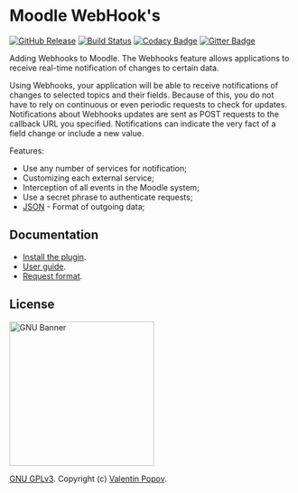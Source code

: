 # Moodle WebHook's
[![GitHub Release](https://img.shields.io/github/release/valentineus/moodle-webhooks.svg)](https://github.com/valentineus/moodle-webhooks/releases)
[![Build Status](https://travis-ci.org/valentineus/moodle-webhooks.svg?branch=master)](https://travis-ci.org/valentineus/moodle-webhooks)
[![Codacy Badge](https://api.codacy.com/project/badge/Grade/376ab669f2d3436884015554f686a915)](https://www.codacy.com/app/valentineus/moodle-webhooks)
[![Gitter Badge](https://badges.gitter.im/Join%20Chat.svg)](https://gitter.im/valentineus/moodle-webhooks)

Adding Webhooks to Moodle.
The Webhooks feature allows applications to receive real-time notification of changes to certain data.

Using Webhooks, your application will be able to receive notifications of changes to selected topics and their fields.
Because of this, you do not have to rely on continuous or even periodic requests to check for updates.
Notifications about Webhooks updates are sent as POST requests to the callback URL you specified.
Notifications can indicate the very fact of a field change or include a new value.

Features:

* Use any number of services for notification;
* Customizing each external service;
* Interception of all events in the Moodle system;
* Use a secret phrase to authenticate requests;
* [JSON](https://en.wikipedia.org/wiki/JSON) - Format of outgoing data;

## Documentation

* [Install the plugin](docs/getting-started.md#installation).
* [User guide](docs/getting-started.md#user-guide).
* [Request format](docs/getting-started.md#request-format).

## License

<img height="256px" alt="GNU Banner" src="https://www.gnu.org/graphics/runfreegnu.png" />

[GNU GPLv3](LICENSE.txt).
Copyright (c)
[Valentin Popov](mailto:info@valentineus.link).